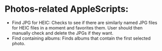 # Photos-related AppleScripts:

- Find JPG for HEIC: Checks to see if there are similarly named JPG files for HEIC files in a moment and favorites them. User should then manually check and delete the JPGs if they want.
- Find containing albums: Finds albums that contain the first selected photo.
